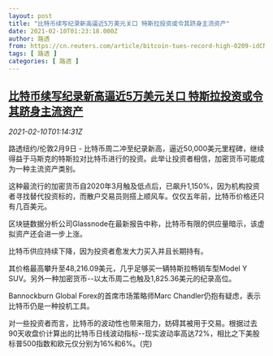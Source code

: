 ```yaml
---
layout: post
title: "比特币续写纪录新高逼近5万美元关口 特斯拉投资或令其跻身主流资产"
date: 2021-02-10T01:23:18.000Z
author: 路透
from: https://cn.reuters.com/article/bitcoin-tues-record-high-0209-idCNKBS2AA03B
tags: [ 路透 ]
categories: [ 路透 ]
---
```

<!--1612920198000-->
[比特币续写纪录新高逼近5万美元关口 特斯拉投资或令其跻身主流资产](https://cn.reuters.com/article/bitcoin-tues-record-high-0209-idCNKBS2AA03B)
------

<div>
<div><i>2021-02-10T01:14:31Z</i></div><p>路透纽约/伦敦2月9日 - 比特币周二冲至纪录新高，逼近50,000美元里程碑，继续得益于马斯克的特斯拉对比特币进行的投资。此举让投资者相信，加密货币可能成为一种主流资产类别。</p><p>这种最流行的加密货币自2020年3月触及低点后，已飙升1,150%，因为机构投资者寻找替代投资标的，而散户交易员则搭上顺风车。仅仅五年前，比特币价格还只有几百美元。</p><p>区块链数据分析公司Glassnode在最新报告中称，比特币有限的供应量暗示，该虚拟资产还会进一步上涨。</p><p>比特币供应持续下降，因为投资者愈发大力买入并且长期持有。</p><p>其价格最高攀升至48,216.09美元，几乎足够买一辆特斯拉畅销车型Model Y SUV。另外一种加密货币--以太币周二也触及1,825.36美元的纪录高位。</p><p>Bannockburn Global Forex的首席市场策略师Marc Chandler仍抱有疑虑，表示比特币仍是一种投机工具。</p><p>对一些投资者而言，比特币的波动性也带来阻力，妨碍其被用于交易。根据过去90天收盘价计算出的比特币日线波动指标--现实波动率高达72%，相比之下美股标普500指数和欧元仅分别为16%和6%。(完)</p>
</div>
